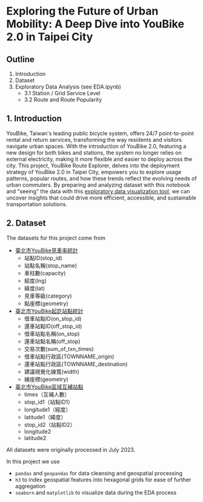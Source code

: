 # Exploring the Future of Urban Mobility: A Deep Dive into YouBike 2.0 in Taipei City

## Outline

1. Introduction
2. Dataset
3. Exploratory Data Analysis (see EDA.ipynb)
   - 3.1 Station / Grid Service Level
   - 3.2 Route and Route Popularity

## 1. Introduction

YouBike, Taiwan's leading public bicycle system, offers 24/7 point-to-point rental and return services, transforming the way residents and visitors navigate urban spaces. With the introduction of YouBike 2.0, featuring a new design for both bikes and stations, the system no longer relies on external electricity, making it more flexible and easier to deploy across the city. This project, YouBike Route Explorer, delves into the deployment strategy of YouBike 2.0 in Taipei City, empowers you to explore usage patterns, popular routes, and how these trends reflect the evolving needs of urban commuters. By preparing and analyzing dataset with this notebook and "seeing" the data with this [exploratory data visualization tool](https://github.com/TimJJTing/YouBike-Route-Explorer), we can uncover insights that could drive more efficient, accessible, and sustainable transportation solutions.

## 2. Dataset

The datasets for this project come from

- [臺北市YouBike見車率統計](https://data.taipei/dataset/detail?id=ba0dafae-043c-4730-b97e-2defd7af766c)
  - 站點ID(stop_id)
  - 站點名稱(stop_name)
  - 車柱數(capacity)
  - 經度(lng)
  - 緯度(lat)
  - 見車等級(category)
  - 點座標(geometry)
- [臺北市YouBike起訖站點統計](https://data.taipei/dataset/detail?id=c7dbdb7c-6bbd-495a-bd23-49b22defd83e)
  - 借車站點ID(on_stop_id)
  - 還車站點ID(off_stop_id)
  - 借車站點名稱(on_stop)
  - 還車站點名稱(off_stop)
  - 交易次數(sum_of_txn_times)
  - 借車站點行政區(TOWNNAME_origin)
  - 還車站點行政區(TOWNNAME_destination)
  - 建議視覺化線寬(width)
  - 線座標(geometry)
- [臺北市YouBike區域互補站點](https://data.taipei/dataset/detail?id=fe8a0ddd-6f70-4e63-92a1-a3463c790a1b)
  - times（互補人數）
  - stop_id1（站點ID1）
  - longitude1（經度）
  - latitude1（緯度）
  - stop_id2（站點ID2）
  - longitude2
  - latitude2

All datasets were originally processed in July 2023.

In this project we use
- `pandas` and `geopandas` for data cleansing and geospatial processing
- `h3` to index geospatial features into hexagonal grids for ease of further aggregation
- `seaborn` and `matplotlib` to visualize data during the EDA process
